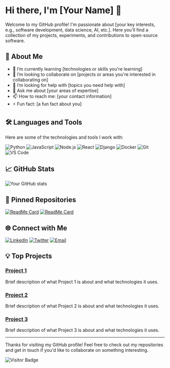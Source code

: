 # Hi there, I'm [Your Name] 👋

Welcome to my GitHub profile! I'm passionate about [your key interests, e.g., software development, data science, AI, etc.]. Here you'll find a collection of my projects, experiments, and contributions to open-source software.

## 🚀 About Me

- 🌱 I’m currently learning [technologies or skills you're learning]
- 👯 I’m looking to collaborate on [projects or areas you're interested in collaborating on]
- 🤔 I’m looking for help with [topics you need help with]
- 💬 Ask me about [your areas of expertise]
- 📫 How to reach me: [your contact information]
- ⚡ Fun fact: [a fun fact about you]

## 🛠️ Languages and Tools

Here are some of the technologies and tools I work with:

![Python](https://img.shields.io/badge/-Python-000?&logo=Python)
![JavaScript](https://img.shields.io/badge/-JavaScript-000?&logo=JavaScript)
![Node.js](https://img.shields.io/badge/-Node.js-000?&logo=node.js)
![React](https://img.shields.io/badge/-React-000?&logo=React)
![Django](https://img.shields.io/badge/-Django-000?&logo=Django)
![Docker](https://img.shields.io/badge/-Docker-000?&logo=Docker)
![Git](https://img.shields.io/badge/-Git-000?&logo=Git)
![VS Code](https://img.shields.io/badge/-VS%20Code-000?&logo=Visual%20Studio%20Code)

## 📈 GitHub Stats

![Your GitHub stats](https://github-readme-stats.vercel.app/api?username=yourusername&show_icons=true&theme=radical)

## 📌 Pinned Repositories

[![ReadMe Card](https://github-readme-stats.vercel.app/api/pin/?username=yourusername&repo=repository1)](https://github.com/yourusername/repository1)
[![ReadMe Card](https://github-readme-stats.vercel.app/api/pin/?username=yourusername&repo=repository2)](https://github.com/yourusername/repository2)

## 🌐 Connect with Me

[![LinkedIn](https://img.shields.io/badge/-LinkedIn-0077B5?&logo=linkedin&logoColor=white&link=https://www.linkedin.com/in/yourlinkedin)](https://www.linkedin.com/in/yourlinkedin)
[![Twitter](https://img.shields.io/badge/-Twitter-1DA1F2?&logo=twitter&logoColor=white&link=https://twitter.com/yourtwitter)](https://twitter.com/yourtwitter)
[![Email](https://img.shields.io/badge/-Email-D14836?&logo=Gmail&logoColor=white&link=mailto:youremail)](mailto:youremail)

## 💡 Top Projects

### [Project 1](https://github.com/yourusername/project1)
Brief description of what Project 1 is about and what technologies it uses.

### [Project 2](https://github.com/yourusername/project2)
Brief description of what Project 2 is about and what technologies it uses.

### [Project 3](https://github.com/yourusername/project3)
Brief description of what Project 3 is about and what technologies it uses.

---

Thanks for visiting my GitHub profile! Feel free to check out my repositories and get in touch if you'd like to collaborate on something interesting.

![Visitor Badge](https://visitor-badge.laobi.icu/badge?page_id=yourusername.yourusername)
